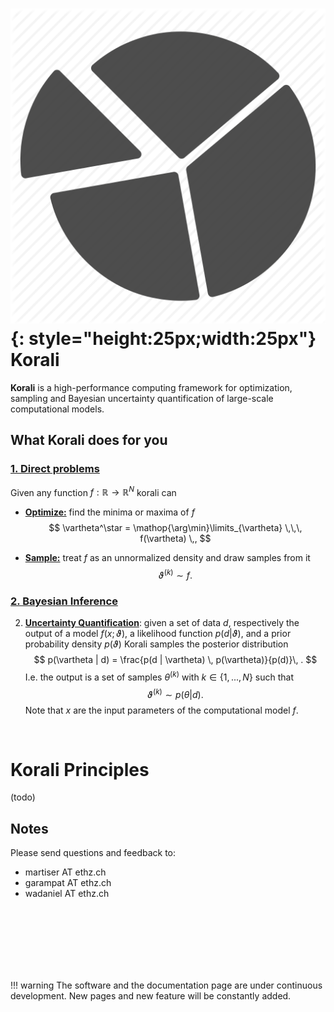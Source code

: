 # ![](templogo.png){: style="height:25px;width:25px"} Korali



**Korali** is a high-performance computing framework for optimization, sampling and Bayesian uncertainty quantification of large-scale computational models.


## What Korali does for you

### [1. Direct problems](tutorials/direct.md)

Given any function $f:\mathbb{R}\rightarrow\mathbb{R}^N$ korali can

  - [**Optimize:**](quick_start/direct.md#optimize) find the minima or maxima of $f$
  $$
	\vartheta^\star = \mathop{\arg\min}\limits_{\vartheta}  \,\,\, f(\vartheta) \,,
	$$

  - [**Sample:**](quick_start/direct.md#sample) treat $f$ as an unnormalized density and draw samples from it
  $$
  \vartheta^{(k)} \sim f.
  $$  



### [2. Bayesian Inference](tutorials/bayesian.md)


2. [**Uncertainty Quantification**](quick_start/posterior.md): given a set of data $d$, respectively the output of a model $f(x;\vartheta)$, a likelihood function $p(d|\vartheta)$,  and a prior probability density $p(\vartheta)$ Korali samples the posterior distribution
	$$
	p(\vartheta | d) = \frac{p(d | \vartheta) \, p(\vartheta)}{p(d)}\, .
	$$
    I.e. the output is a set of samples $\theta^{(k)}$ with $k \in \{1,...,N\}$ such that
    $$
		\vartheta^{(k)} \sim p(\theta | d).
    $$
    Note that $x$ are the input parameters of the computational model $f$.

<br>

# Korali Principles

(todo)

## Notes

Please send questions and feedback to:

- martiser AT ethz.ch
- garampat AT ethz.ch
- wadaniel AT ethz.ch


<br><br><br><br><br><br>

!!! warning
    The software and the documentation page are under continuous development. New pages and new feature will be constantly added.
